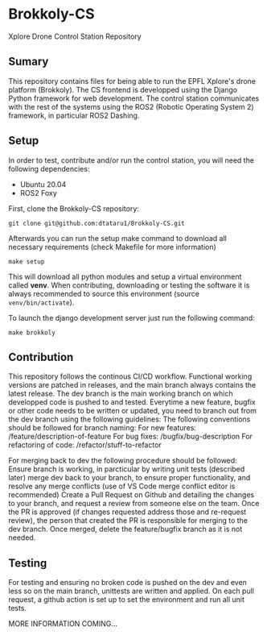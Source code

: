# Brokkoly-CS

Xplore Drone Control Station Repository

## Sumary 
This repository contains files for being able to run the EPFL Xplore's drone platform (Brokkoly). The CS frontend is developped using the Django Python framework for web development. The control station communicates with the rest of the systems using the ROS2 (Robotic Operating System 2) framework, in particular ROS2 Dashing. 

## Setup

In order to test, contribute and/or run the control station, you will need the following dependencies:
- Ubuntu 20.04
- ROS2 Foxy

First, clone the Brokkoly-CS repository:
```
git clone git@github.com:dtataru1/Brokkoly-CS.git
```
Afterwards you can run the setup make command to download all necessary requirements (check Makefile for more information)
```
make setup
```
This will download all python modules and setup a virtual environment called **venv**. When contributing, downloading or testing the software it is always recommended to source this environment (source `venv/bin/activate`).

To launch the django development server just run the following command:
```
make brokkoly
```

## Contribution

This repository follows the continous CI/CD workflow. Functional working versions are patched in releases, and the main branch always contains the latest release.
The dev branch is the main working branch on which developped code is pushed to and tested. Everytime a new feature, bugfix or other code needs to be written or updated, you need to branch out from the dev branch using the following guidelines:
The following conventions should be followed for branch naming:
For new features: /feature/description-of-feature
For bug fixes: /bugfix/bug-description
For refactoring of code: /refactor/stuff-to-refactor


For merging back to dev the following procedure should be followed:
Ensure branch is working, in parcticular by writing unit tests (described later)
merge dev back to your branch, to ensure proper functionality, and resolve any merge conflicts (use of VS Code merge conflict editor is recommended)
Create a Pull Request on Github and detailing the changes to your branch, and request a review from someone else on the team. Once the PR is approved (if changes requested address those and re-request review), the person that created the PR is responsible for merging to the dev branch. Once merged, delete the feature/bugfix branch as it is not needed.

## Testing

For testing and ensuring no broken code is pushed on the dev and even less so on the main branch, unittests are written and applied. On each pull request, a github action is set up to set the environment and run all unit tests.

MORE INFORMATION COMING...